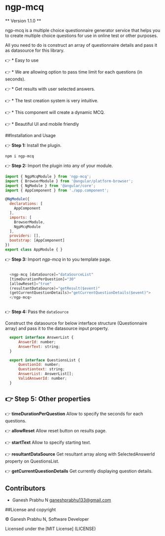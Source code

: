 # ngp-mcq

** Version 1.1.0 **

ngp-mcq is a multiple choice questionnaire generator service that helps you to create multiple choice questions for use in online test or other purposes.

All you need to do is construct an array of questionnaire details and pass it as datasource for this library.

:point_right: * Easy to use

:point_right: * We are allowing option to pass time limit for each questions (in seconds).

:point_right: * Get results with user selected answers.

:point_right: * The test creation system is very intuitive.

:point_right: * This component will create a dynamic MCQ.

:point_right: * Beautiful UI and mobile friendly

##Installation and Usage

:point_right: **Step 1:** Install the plugin. 

```
npm i ngp-mcq
```

:point_right: **Step 2:** Import the plugin into any of your module.

```javascript
import { NgpMcqModule } from 'ngp-mcq';
import { BrowserModule } from '@angular/platform-browser';
import { NgModule } from '@angular/core';
import { AppComponent } from './app.component';

@NgModule({
  declarations: [
    AppComponent
  ],
  imports: [
    BrowserModule,
    NgpMcqModule
  ],
  providers: [],
  bootstrap: [AppComponent]
})
export class AppModule { }

```

:point_right: **Step 3:** Import *ngp-mcq* in to you template page.

```javascript

  <ngp-mcq [dataSource]="dataSourceList"
  [timeDurationPerQuestion]="30"
  [allowReset]="true"
  (resultantDataSource)="getResult($event)"
  (getCurrentQuestionDetails)="getCurrentQuestionDetails($event)">
  </ngp-mcq>
 
 ```
:point_right: **Step 4:** Pass the `dataSource`

Construct the datasource for below interface structure (Questionnaire array) and pass it to the datasource input property.

```javascript
  export interface AnswerList {
      AnswerId: number;
      AnswerText: string;
  }

  export interface QuestionsList {
      QuestionId: number;
      Questiontext: string;
      AnswerList: AnswerList[];
      ValidAnswerId: number;
  }
```

:point_right: **Step 5:** Other properties
------------- 

:point_right: **timeDurationPerQuestion** Allow to specify the seconds for each questions.

:point_right: **allowReset** Allow reset button on results page.

:point_right: **startText** Allow to specify starting text.

:point_right: **resultantDataSource** Get resultant array along with SelectedAnswerId property on QuestionsList.

:point_right: **getCurrentQuestionDetails** Get currently displaying question details.

## Contributors

- Ganesh Prabhu N <ganeshprabhu133@gmail.com>

##License and copyright

© Ganesh Prabhu N, Software Developer

Licensed under the [MIT License] (LICENSE)
